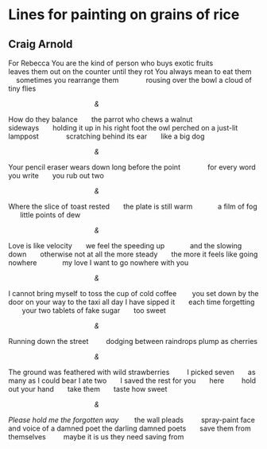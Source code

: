 # Lines for painting on grains of rice
## Craig Arnold
For Rebecca
You are the kind of  person who buys exotic fruits
             leaves them out on the counter until they rot
You always mean to eat them       sometimes you rearrange them
             rousing over the bowl a cloud of tiny flies


                                            _&_

How do they balance       the parrot who chews a walnut
             sideways       holding it up in his right foot
the owl perched on a just-lit lamppost
             scratching behind its ear       like a big dog

                                            _&_

Your pencil eraser wears down long before the point
             for every word you write       you rub out two

                                            _&_

Where the slice of  toast rested       the plate is still warm
            a film of fog       little points of dew

                                            _&_

Love is like velocity       we feel the speeding up
            and the slowing down       otherwise not at all
the more steady       the more it feels like going nowhere
            my love I want to go nowhere with you

                                            _&_

I cannot bring myself  to toss the cup of cold coffee
       you set down by the door on your way to the taxi
all day I have sipped it       each time forgetting
       your two tablets of fake sugar       too sweet

                                            _&_

Running down the street
        dodging between raindrops plump as cherries

                                            _&_

The ground was feathered with wild strawberries
        I picked seven       as many as I could bear
I ate two       I saved the rest for you       here
        hold out your hand       take them       taste how sweet

                                            _&_

 _Please hold me the forgotten way_        the wall pleads
        spray-paint face and voice of a damned poet
the darling damned poets       save them from themselves
        maybe it is us they need saving from